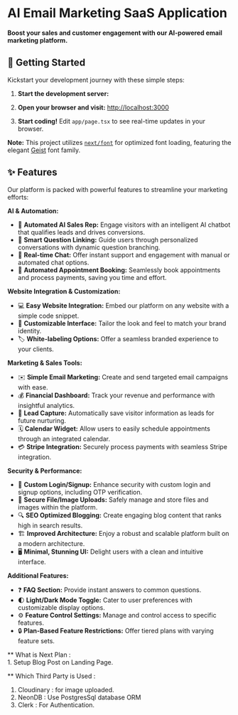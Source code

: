 # AI Email Marketing SaaS Application

**Boost your sales and customer engagement with our AI-powered email marketing platform.**

## 🚀 Getting Started

Kickstart your development journey with these simple steps:

1. **Start the development server:**
2. **Open your browser and visit:** [http://localhost:3000](http://localhost:3000)

3. **Start coding!** Edit `app/page.tsx` to see real-time updates in your browser.

**Note:** This project utilizes [`next/font`](https://nextjs.org/docs/app/building-your-application/optimizing/fonts) for optimized font loading, featuring the elegant [Geist](https://vercel.com/font) font family.

## ✨ Features

Our platform is packed with powerful features to streamline your marketing efforts:

**AI & Automation:**

* 🤖 **Automated AI Sales Rep:** Engage visitors with an intelligent AI chatbot that qualifies leads and drives conversions.
* 🧠 **Smart Question Linking:** Guide users through personalized conversations with dynamic question branching.
* 💬 **Real-time Chat:** Offer instant support and engagement with manual or automated chat options.
* 📅 **Automated Appointment Booking:** Seamlessly book appointments and process payments, saving you time and effort.

**Website Integration & Customization:**

* 💻 **Easy Website Integration:** Embed our platform on any website with a simple code snippet.
* 🎨 **Customizable Interface:** Tailor the look and feel to match your brand identity.
* 🏷️ **White-labeling Options:** Offer a seamless branded experience to your clients.

**Marketing & Sales Tools:**

* ✉️ **Simple Email Marketing:** Create and send targeted email campaigns with ease.
* 💰 **Financial Dashboard:** Track your revenue and performance with insightful analytics.
* 💾 **Lead Capture:** Automatically save visitor information as leads for future nurturing.
* 🗓️ **Calendar Widget:** Allow users to easily schedule appointments through an integrated calendar.
* 💳 **Stripe Integration:** Securely process payments with seamless Stripe integration.

**Security & Performance:**

* 🔐 **Custom Login/Signup:** Enhance security with custom login and signup options, including OTP verification.
* 📲 **Secure File/Image Uploads:** Safely manage and store files and images within the platform.
* 🔍 **SEO Optimized Blogging:** Create engaging blog content that ranks high in search results.
* 🏗️ **Improved Architecture:** Enjoy a robust and scalable platform built on a modern architecture.
* 🖥️ **Minimal, Stunning UI:** Delight users with a clean and intuitive interface.

**Additional Features:**

* ❓ **FAQ Section:** Provide instant answers to common questions.
* 🌓 **Light/Dark Mode Toggle:** Cater to user preferences with customizable display options.
* ⚙️ **Feature Control Settings:** Manage and control access to specific features.
* 🔒 **Plan-Based Feature Restrictions:** Offer tiered plans with varying feature sets.

** What is Next Plan :  
    1. Setup Blog Post on Landing Page. 

** Which Third Party is Used : 
  1. Cloudinary : for image uploaded. 
  2. NeonDB : Use PostgresSql database ORM 
  3. Clerk : For Authentication. 